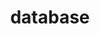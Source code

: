 ---
title: database
summary: Contains posts related to `database`
description: Contains posts related to database
---